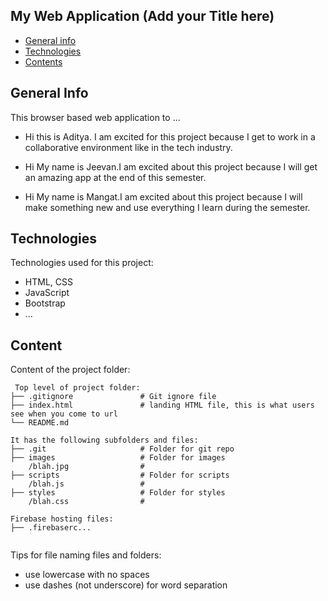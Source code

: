 ## My Web Application (Add your Title here)

- [General info](#general-info)
- [Technologies](#technologies)
- [Contents](#content)

## General Info

This browser based web application to ...

- Hi this is Aditya. I am excited for this project because I get to work in a collaborative environment like in the tech industry.

* Hi My name is Jeevan.I am excited about this project because I will get an amazing app at the end of this semester.

* Hi My name is Mangat.I am excited about this project because I will make something new and use everything I learn during the semester. 


## Technologies

Technologies used for this project:

- HTML, CSS
- JavaScript
- Bootstrap
- ...

## Content

Content of the project folder:

```
 Top level of project folder:
├── .gitignore               # Git ignore file
├── index.html               # landing HTML file, this is what users see when you come to url
└── README.md

It has the following subfolders and files:
├── .git                     # Folder for git repo
├── images                   # Folder for images
    /blah.jpg                #
├── scripts                  # Folder for scripts
    /blah.js                 #
├── styles                   # Folder for styles
    /blah.css                #

Firebase hosting files:
├── .firebaserc...


```

Tips for file naming files and folders:

- use lowercase with no spaces
- use dashes (not underscore) for word separation
